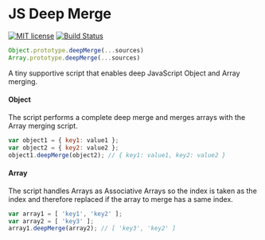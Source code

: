 # JS Deep Merge

[![MIT license](http://img.shields.io/badge/license-MIT-brightgreen.svg)](http://opensource.org/licenses/MIT)
[![Build Status](https://travis-ci.org/michiweber/js-deep-merge.svg?branch=master)](https://travis-ci.org/michiweber/js-deep-merge)

```javascript
Object.prototype.deepMerge(...sources)
Array.prototype.deepMerge(...sources)
```

A tiny supportive script that enables deep JavaScript Object and Array merging.

#### Object

The script performs a complete deep merge and merges arrays with the Array merging script.

```javascript
var object1 = { key1: value1 };
var object2 = { key2: value2 };
object1.deepMerge(object2); // { key1: value1, key2: value2 }
```

#### Array

The script handles Arrays as Associative Arrays so the index is taken as the index and therefore replaced if the array to merge has a same index. 

```javascript
var array1 = [ 'key1', 'key2' ];
var array2 = [ 'key3' ];
array1.deepMerge(array2); // [ 'key3', 'key2' ]
```
